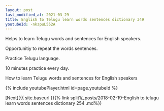 ```yaml
---
layout: post
last_modified_at: 2021-03-29
title: English to Telugu learn words sentences dictionary 349 
youtubeId: -nkzpuL552A
---
```

 
 
Helps to learn Telugu words and sentences for English speakers.

Opportunitiy to repeat the words sentences. 

Practice Telugu language. 
 
10 minutes practice every day. 
 
How to learn Telugu words and sentences for English speakers 
 
{% include youtubePlayer.html id=page.youtubeId %}
 
 
[Next]({{ site.baseurl }}{% link  split1/_posts/2018-02-19-English to telugu learn words sentences dictionary 254 .md%})
 
